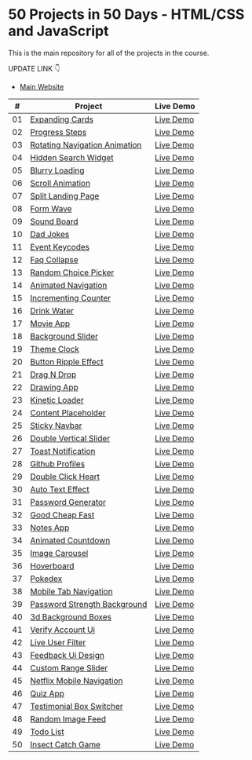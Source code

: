 # 50 Projects in 50 Days - HTML/CSS and JavaScript

This is the main repository for all of the projects in the course.

UPDATE LINK 👇

-   [Main Website](https://duyquang25.github.io/50Days_50Projects/mainProject/index.html)

|  #  | Project                                                                                                                     | Live Demo                                                                         |
| :-: | --------------------------------------------------------------------------------------------------------------------------- | --------------------------------------------------------------------------------- |
| 01  | [Expanding Cards](https://github.com/duyquang25/50Days_50Projects/tree/main/Project1)                                      | [Live Demo](https://duyquang25.github.io/50Days_50Projects/Project1/index.html)               |
| 02  | [Progress Steps](https://github.com/duyquang25/50Days_50Projects/tree/main/Project2)                               | [Live Demo](https://duyquang25.github.io/50Days_50Projects/Project2/index.html)                |
| 03  | [Rotating Navigation Animation](https://github.com/duyquang25/50Days_50Projects/tree/main/Project3/)                       | [Live Demo](https://duyquang25.github.io/50Days_50Projects/Project3/index.html) |
| 04  | [Hidden Search Widget](https://github.com/duyquang25/50Days_50Projects/tree/main/Project4)                          | [Live Demo](https://duyquang25.github.io/50Days_50Projects/Project4/index.html)          |
| 05  | [Blurry Loading](https://github.com/duyquang25/50Days_50Projects/tree/main/Project5)                               | [Live Demo](https://duyquang25.github.io/50Days_50Projects/Project5/index.html)                |
| 06  | [Scroll Animation](https://github.com/duyquang25/50Days_50Projects/tree/main/Project6)                           | [Live Demo](https://duyquang25.github.io/50Days_50Projects/Project6/index.html)              |
| 07  | [Split Landing Page](https://github.com/duyquang25/50Days_50Projects/tree/main/Project7)                       | [Live Demo](https://duyquang25.github.io/50Days_50Projects/Project7/index.html)            |
| 08  | [Form Wave](https://github.com/duyquang25/50Days_50Projects/tree/main/Project8)                                         | [Live Demo](https://duyquang25.github.io/50Days_50Projects/Project8/index.html)                     |
| 09  | [Sound Board](https://github.com/duyquang25/50Days_50Projects/tree/main/Project9)                                     | [Live Demo](https://duyquang25.github.io/50Days_50Projects/Project9/index.html)                   |
| 10  | [Dad Jokes](https://github.com/duyquang25/50Days_50Projects/tree/main/Project10)                                         | [Live Demo](https://duyquang25.github.io/50Days_50Projects/Project10/index.html)                     |
| 11  | [Event Keycodes](https://github.com/duyquang25/50Days_50Projects/tree/main/Project11)                               | [Live Demo](https://duyquang25.github.io/50Days_50Projects/Project11/index.html)                |
| 12  | [Faq Collapse](https://github.com/duyquang25/50Days_50Projects/tree/main/Project12)                                   | [Live Demo](https://duyquang25.github.io/50Days_50Projects/Project12/index.html)                  |
| 13  | [Random Choice Picker](https://github.com/duyquang25/50Days_50Projects/tree/main/Project13)                   | [Live Demo](https://duyquang25.github.io/50Days_50Projects/Project13/index.html)          |
| 14  | [Animated Navigation](https://github.com/duyquang25/50Days_50Projects/tree/main/Project14)                     | [Live Demo](https://duyquang25.github.io/50Days_50Projects/Project14/index.html)           |
| 15  | [Incrementing Counter](https://github.com/duyquang25/50Days_50Projects/tree/main/Project15)                   | [Live Demo](https://duyquang25.github.io/50Days_50Projects/Project15/index.html)          |
| 16  | [Drink Water](https://github.com/duyquang25/50Days_50Projects/tree/main/Project16)                                     | [Live Demo](https://duyquang25.github.io/50Days_50Projects/Project16/index.html)                   |
| 17  | [Movie App](https://github.com/duyquang25/50Days_50Projects/tree/main/Project17)                                         | [Live Demo](https://duyquang25.github.io/50Days_50Projects/Project17/index.html)                     |
| 18  | [Background Slider](https://github.com/duyquang25/50Days_50Projects/tree/main/Project18)                         | [Live Demo](https://duyquang25.github.io/50Days_50Projects/Project18/index.html)             |
| 19  | [Theme Clock](https://github.com/duyquang25/50Days_50Projects/tree/main/Project19)                                     | [Live Demo](https://duyquang25.github.io/50Days_50Projects/Project19/index.html)                   |
| 20  | [Button Ripple Effect](https://github.com/duyquang25/50Days_50Projects/tree/main/Project20)                   | [Live Demo](https://duyquang25.github.io/50Days_50Projects/Project20/index.html)          |
| 21  | [Drag N Drop](https://github.com/duyquang25/50Days_50Projects/tree/main/Project21)                                     | [Live Demo](https://duyquang25.github.io/50Days_50Projects/Project21/index.html)                   |
| 22  | [Drawing App](https://github.com/duyquang25/50Days_50Projects/tree/main/Project22)                                     | [Live Demo](https://duyquang25.github.io/50Days_50Projects/Project22/index.html)                   |
| 23  | [Kinetic Loader](https://github.com/duyquang25/50Days_50Projects/tree/main/Project23)                               | [Live Demo](https://duyquang25.github.io/50Days_50Projects/Project23/index.html)                |
| 24  | [Content Placeholder](https://github.com/duyquang25/50Days_50Projects/tree/main/Project24)                     | [Live Demo](https://duyquang25.github.io/50Days_50Projects/Project23/index.html)           |
| 25  | [Sticky Navbar](https://github.com/duyquang25/50Days_50Projects/tree/main/Project25)                                 | [Live Demo](https://duyquang25.github.io/50Days_50Projects/Project25/index.html)                 |
| 26  | [Double Vertical Slider](https://github.com/duyquang25/50Days_50Projects/tree/main/Project26)               | [Live Demo](https://duyquang25.github.io/50Days_50Projects/Project26/index.html)        |
| 27  | [Toast Notification](https://github.com/duyquang25/50Days_50Projects/tree/main/Project27)                       | [Live Demo](https://duyquang25.github.io/50Days_50Projects/Project27/index.html)            |
| 28  | [Github Profiles](https://github.com/duyquang25/50Days_50Projects/tree/main/Project28)                             | [Live Demo](https://duyquang25.github.io/50Days_50Projects/Project28/index.html)               |
| 29  | [Double Click Heart](https://github.com/duyquang25/50Days_50Projects/tree/main/Project29)                       | [Live Demo](https://duyquang25.github.io/50Days_50Projects/Project29/index.html)            |
| 30  | [Auto Text Effect](https://github.com/duyquang25/50Days_50Projects/tree/main/Projectd30)                           | [Live Demo](https://duyquang25.github.io/50Days_50Projects/Project30/index.html)              |
| 31  | [Password Generator](https://github.com/duyquang25/50Days_50Projects/tree/main/Project31)                       | [Live Demo](https://duyquang25.github.io/50Days_50Projects/Project31/index.html)            |
| 32  | [Good Cheap Fast](https://github.com/duyquang25/50Days_50Projects/tree/main/Project32)                             | [Live Demo](https://duyquang25.github.io/50Days_50Projects/Project32/index.html)               |
| 33  | [Notes App](https://github.com/duyquang25/50Days_50Projects/tree/main/Project33)                                         | [Live Demo](https://duyquang25.github.io/50Days_50Projects/Project33/index.html)                     |
| 34  | [Animated Countdown](https://github.com/duyquang25/50Days_50Projects/tree/main/Project34)                       | [Live Demo](https://duyquang25.github.io/50Days_50Projects/Project34/index.html)            |
| 35  | [Image Carousel](https://github.com/duyquang25/50Days_50Projects/tree/main/Projectd35)                               | [Live Demo](https://duyquang25.github.io/50Days_50Projects/Project35/index.html)                |
| 36  | [Hoverboard](https://github.com/duyquang25/50Days_50Projects/tree/main/Project36)                                       | [Live Demo](https://duyquang36.github.io/50Days_50Projects/Project36/index.html)                    |
| 37  | [Pokedex](https://github.com/duyquang25/50Days_50Projects/tree/main/Project37)                                             | [Live Demo](https://duyquang25.github.io/50Days_50Projects/Project37/index.html)                       |
| 38  | [Mobile Tab Navigation](https://github.com/duyquang25/50Days_50Projects/tree/main/Project38)                 | [Live Demo](https://duyquang25.github.io/50Days_50Projects/Project38/index.html)         |
| 39  | [Password Strength Background](https://github.com/duyquang25/50Days_50Projects/tree/main/Projectd39)   | [Live Demo](https://duyquang25.github.io/50Days_50Projects/Project39/index.html)  |
| 40  | [3d Background Boxes](https://github.com/duyquang25/50Days_50Projects/tree/main/Project40)                     | [Live Demo](https://duyquang25.github.io/50Days_50Projects/Project40/index.html)           |
| 41  | [Verify Account Ui](https://github.com/duyquang25/50Days_50Projects/tree/main/Project41)                         | [Live Demo](https://duyquang25.github.io/50Days_50Projects/Project41/index.html)             |
| 42  | [Live User Filter](https://github.com/duyquang25/50Days_50Projects/tree/main/Projectd42)                           | [Live Demo](https://duyquang25.github.io/50Days_50Projects/Project42/index.html)              |
| 43  | [Feedback Ui Design](https://github.com/duyquang25/50Days_50Projects/tree/main/Project43)                       | [Live Demo](https://duyquang25.github.io/50Days_50Projects/Project43/index.html)            |
| 44  | [Custom Range Slider](https://github.com/duyquang25/50Days_50Projects/tree/main/Project44)                     | [Live Demo](https://duyquang25.github.io/50Days_50Projects/Project44/index.html)           |
| 45  | [Netflix Mobile Navigation](https://github.com/duyquang25/50Days_50Projects/tree/main/Project45)         | [Live Demo](https://duyquang25.github.io/50Days_50Projects/Project45/index.html)     |
| 46  | [Quiz App](https://github.com/duyquang25/50Days_50Projects/tree/main/Project46)                                           | [Live Demo](https://duyquang25.github.io/50Days_50Projects/Project46/index.html)                      |
| 47  | [Testimonial Box Switcher](https://github.com/duyquang25/50Days_50Projects/tree/main/Project47)           | [Live Demo](https://duyquang25.github.io/50Days_50Projects/Project47/index.html)      |
| 48  | [Random Image Feed](https://github.com/duyquang25/50Days_50Projects/tree/main/Project48)                         | [Live Demo](https://duyquang25.github.io/50Days_50Projects/Project48/index.html)             |
| 49  | [Todo List](https://github.com/duyquang25/50Days_50Projects/tree/main/Projectd49)                                         | [Live Demo](https://duyquang25.github.io/50Days_50Projects/Project49/index.html)                     |
| 50  | [Insect Catch Game](https://github.com/duyquang25/50Days_50Projects/tree/main/Project50)                         | [Live Demo](https://duyquang25.github.io/50Days_50Projects/Project50/index.html)             |

